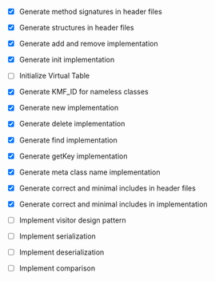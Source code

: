 - [x] Generate method signatures in header files
- [x] Generate structures in header files
- [x] Generate add and remove implementation
- [x] Generate init implementation
- [ ] Initialize Virtual Table
- [x] Generate KMF_ID for nameless classes
- [x] Generate new implementation
- [x] Generate delete implementation
- [x] Generate find implementation
- [x] Generate getKey implementation
- [x] Generate meta class name implementation
- [x] Generate correct and minimal includes in header files
- [x] Generate correct and minimal includes in implementation

- [ ] Implement visitor design pattern
- [ ] Implement serialization
- [ ] Implement deserialization
- [ ] Implement comparison
